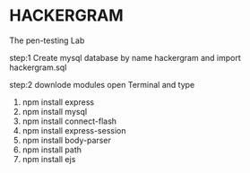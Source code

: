 # HACKERGRAM
The pen-testing Lab

step:1
Create mysql database by name hackergram and import hackergram.sql

step:2
downlode modules
open Terminal and type

1. npm install express
2. npm install mysql
3. npm install connect-flash
4. npm install express-session
5. npm install body-parser
6. npm install path
7. npm install ejs




